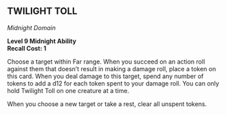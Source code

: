 ## TWILIGHT TOLL  
_Midnight Domain_

**Level 9 Midnight Ability**  
**Recall Cost: 1**  

Choose a target within Far range. When you succeed on an action roll against them that doesn’t result in making a damage roll, place a token on this card. When you deal damage to this target, spend any number of tokens to add a d12 for each token spent to your damage roll. You can only hold Twilight Toll on one creature at a time.  

When you choose a new target or take a rest, clear all unspent tokens.

